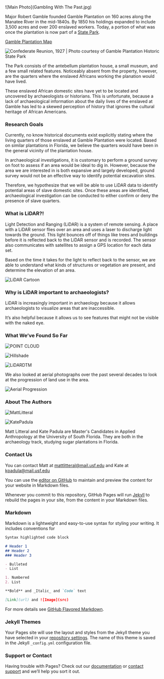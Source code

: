 ![Main Photo](Gambling With The Past.jpg)

Major Robert Gamble founded Gamble Plantation on 160 acres along the Manatee River in the mid-1840s. By 1850 his holdings expanded to include 3,500 acres and over 200 enslaved workers. Today, a portion of what was once the plantation is now part of a [State Park](https://www.floridastateparks.org/park/Gamble-Plantation). 

[Gamble Plantation Map](Gamble_Plantation/Map.HTML)

![Confederate Reunion, 1927 | Photo courtesy of Gamble Plantation Historic State Park](Confederate.jpg)

The Park consists of the antebellum plantation house, a small museum, and a few small related features. Noticeably absent from the property, however, are the quarters where the enslaved Africans working the planation would have lived. 

These enslaved African domestic sites have yet to be located and uncovered by archaeologists or historians. This is unfortunate, because a lack of archaeological information about the daily lives of the enslaved at Gamble has led to a skewed perception of history that ignores the cultural heritage of African Americans.


### Research Goals

Currently, no know historical documents exist explicitly stating where the living quarters of those enslaved at Gamble Plantation were located. Based on similar plantations in Florida, we believe the quarters would have been in the general vicinity of the plantation house. 

In archaeological investigations, it is customary to perform a ground survey on foot to assess if an area would be ideal to dig in. However, because the area we are interested in is both expansive and largely developed, ground survey would not be an effective way to identify potential excavation sites. 

Therefore, we hypothesize that we will be able to use LiDAR data to identify potential areas of slave domestic sites. Once these areas are identified, archaeological investigation can be conducted to either confirm or deny the presence of slave quarters. 


### What is LiDAR?!

Light Detection and Ranging (LiDAR) is a system of remote sensing. A place with a LiDAR sensor flies over an area and uses a laser to discharge light towards the ground. This light bounces off of things like trees and buildings before it is reflected back to the LiDAR sensor and is recorded. The sensor also communicates with satellites to assign a GPS location for each data set.

Based on the time it takes for the light to reflect back to the sensor, we are able to understand what kinds of structures or vegetation are present, and determine the elevation of an area.

![LiDAR Cartoon](LiDARCartoon.png)


### Why is LiDAR important to archaeologists?

LiDAR is increasingly important in archaeology because it allows archaeologists to visualize areas that are inaccessible. 

It’s also helpful because it allows us to see features that might not be visible with the naked eye.


### What We’ve Found So Far

![POINT CLOUD](https://drive.google.com/drive/folders/0B5CxSWQVWsVObElyUmVWblZHOGc?usp=sharing)


![Hillshade](Hillshade.png)

![LiDARDTM](LiDARDTM.jpg)

We also looked at aerial photographs over the past several decades to look at the progression of land use in the area.

![Aerial Progression](Aerials.png)

### About The Authors

![MattLitteral](MattLitteral.jpg)

![KatePadula](KatePadula.png)

Matt Litteral and Kate Padula are Master's Candidates in Applied Anthropology at the University of South Florida. They are both in the archaeology track, studying sugar plantations in Florida.

### Contact Us

You can contact Matt at mattlitteral@mail.usf.edu and Kate at kpadula@mail.usf.edu



You can use the [editor on GitHub](https://github.com/KPadula/Gamble_Plantation/edit/master/README.md) to maintain and preview the content for your website in Markdown files.

Whenever you commit to this repository, GitHub Pages will run [Jekyll](https://jekyllrb.com/) to rebuild the pages in your site, from the content in your Markdown files.

### Markdown

Markdown is a lightweight and easy-to-use syntax for styling your writing. It includes conventions for

```markdown
Syntax highlighted code block

# Header 1
## Header 2
### Header 3

- Bulleted
- List

1. Numbered
2. List

**Bold** and _Italic_ and `Code` text

[Link](url) and ![Image](src)
```

For more details see [GitHub Flavored Markdown](https://guides.github.com/features/mastering-markdown/).

### Jekyll Themes

Your Pages site will use the layout and styles from the Jekyll theme you have selected in your [repository settings](https://github.com/KPadula/Gamble_Plantation/settings). The name of this theme is saved in the Jekyll `_config.yml` configuration file.

### Support or Contact

Having trouble with Pages? Check out our [documentation](https://help.github.com/categories/github-pages-basics/) or [contact support](https://github.com/contact) and we’ll help you sort it out.
